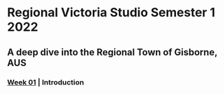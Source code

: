 # Regional Victoria Studio Semester 1 2022

## A deep dive into the Regional Town of Gisborne, AUS

### <a href='https://github.com/bridieotoole/Regional-Victoria.git/week_01/readme.md/'>Week 01</a>  |  Introduction
